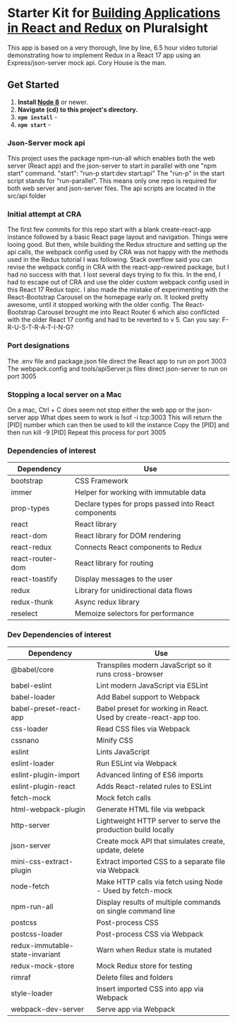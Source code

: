 # Starter Kit for [Building Applications in React and Redux](http://www.pluralsight.com/author/cory-house) on Pluralsight

This app is based on a very thorough, line by line, 6.5 hour video tutorial demonstrating how to implement Redux in a React 17 app using an Express/json-server mock api. Cory House is the man.

## Get Started

1. **Install [Node 8](https://nodejs.org)** or newer. 
2. **Navigate (cd) to this project's directory.**
3. **`npm install`** - 
4. **`npm start`** - 


### Json-Server mock api
This project uses the package npm-run-all which enables both the web server (React app) and the json-server to start in parallel with one "npm start" command. 
    "start": "run-p start:dev start:api"
The "run-p" in the start script stands for "run-parallel". This means only one repo is required for both web server and json-server files. The api scripts are located in the src/api folder

### Initial attempt at CRA
The first few commits for this repo start with a blank create-react-app instance followed by a basic React page layout and navigation. Things were looing good. But then, while building the Redux structure and setting up the api calls, the webpack config used by CRA was not happy with the methods used in the Redux tutorial I was following.  Stack overflow said you can revise the webpack config in CRA with the react-app-rewired package, but I had no success with that.  I lost several days trying to fix this.  In the end, I had to escape out of CRA and use the older custom webpack config used in this React 17 Redux topic. I also made the mistake of experimenting with the React-Bootstrap Carousel on the homepage early on. It looked pretty awesome, until it stopped working with the older config. The React-Bootstrap Carousel brought me into React Router 6 which also conflicted with the older React 17 config and had to be reverted to v 5. Can you say: F-R-U-S-T-R-A-T-I-N-G?

### Port designations
The .env file and package.json file direct the React app to run on 
  port 3003
The webpack.config and tools/apiServer.js files direct json-server to run on 
  port 3005

### Stopping a local server on a Mac
On a mac, Ctrl + C does seem not stop either the web app or the json-server app
What dpes seem to work is 
  lsof -i tcp:3003
This will return the [PID] number which can then be used to kill the instance
Copy the [PID] and then run
  kill -9 [PID]
Repeat this process for port 3005


###  Dependencies of interest

| **Dependency**   | **Use**                                              |
| ---------------- | ---------------------------------------------------- |
| bootstrap        | CSS Framework                                        |
| immer            | Helper for working with immutable data               |
| prop-types       | Declare types for props passed into React components |
| react            | React library                                        |
| react-dom        | React library for DOM rendering                      |
| react-redux      | Connects React components to Redux                   |
| react-router-dom | React library for routing                            |
| react-toastify   | Display messages to the user                         |
| redux            | Library for unidirectional data flows                |
| redux-thunk      | Async redux library                                  |
| reselect         | Memoize selectors for performance                    |

### Dev Dependencies of interest

| **Dependency**                     | **Use**                                                          |
| ---------------------------------- | ---------------------------------------------------------------- |
| @babel/core                        | Transpiles modern JavaScript so it runs cross-browser            |
| babel-eslint                       | Lint modern JavaScript via ESLint                                |
| babel-loader                       | Add Babel support to Webpack                                     |
| babel-preset-react-app             | Babel preset for working in React. Used by create-react-app too. |
| css-loader                         | Read CSS files via Webpack                                       |
| cssnano                            | Minify CSS                                                       |
| eslint                             | Lints JavaScript                                                 |
| eslint-loader                      | Run ESLint via Webpack                                           |
| eslint-plugin-import               | Advanced linting of ES6 imports                                  |
| eslint-plugin-react                | Adds React-related rules to ESLint                               |
| fetch-mock                         | Mock fetch calls                                                 |
| html-webpack-plugin                | Generate HTML file via webpack                                   |
| http-server                        | Lightweight HTTP server to serve the production build locally    |
| json-server                        | Create mock API that simulates create, update, delete            |
| mini-css-extract-plugin            | Extract imported CSS to a separate file via Webpack              |
| node-fetch                         | Make HTTP calls via fetch using Node - Used by fetch-mock        |
| npm-run-all                        | Display results of multiple commands on single command line      |
| postcss                            | Post-process CSS                                                 |
| postcss-loader                     | Post-process CSS via Webpack                                     |
| redux-immutable-state-invariant    | Warn when Redux state is mutated                                 |
| redux-mock-store                   | Mock Redux store for testing                                     |
| rimraf                             | Delete files and folders                                         |
| style-loader                       | Insert imported CSS into app via Webpack                         |
| webpack-dev-server                 | Serve app via Webpack                                            |
